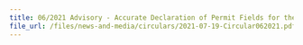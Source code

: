 ```yaml
---
title: 06/2021 Advisory - Accurate Declaration of Permit Fields for the Import and Export of Goods
file_url: /files/news-and-media/circulars/2021-07-19-Circular062021.pdf
---
```

